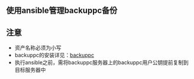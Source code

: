 ## 使用ansible管理backuppc备份


## 注意
- 资产名称必须为小写
- backuppc的安装详见：[backuppc](https://github.com/Leif160519/docker-script/tree/master/backuppc)
- 执行ansible之前，需将backuppc服务器上的backuppc用户公钥提前复制到目标服务器中
